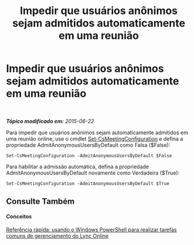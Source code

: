 ﻿---
title: Impedir que usuários anônimos sejam admitidos automaticamente em uma reunião
TOCTitle: Impedir que usuários anônimos sejam admitidos automaticamente em uma reunião
ms:assetid: 23f120d2-4c39-4509-aa1f-4d186a525075
ms:mtpsurl: https://technet.microsoft.com/pt-br/library/Dn362775(v=OCS.15)
ms:contentKeyID: 56270377
ms.date: 06/02/2017
mtps_version: v=OCS.15
ms.translationtype: HT
---

# Impedir que usuários anônimos sejam admitidos automaticamente em uma reunião

 

_**Tópico modificado em:** 2015-06-22_

Para impedir que usuários anônimos sejam automaticamente admitidos em uma reunião online, use o cmdlet [Set-CsMeetingConfiguration](set-csmeetingconfiguration.md) e defina a propriedade AdmitAnonymousUsersByDefault como Falsa ($False):

    Set-CsMeetingConfiguration -AdmitAnonymousUsersByDefault $False

Para habilitar a admissão automática, defina a propriedade AdmitAnonymousUsersByDefault novamente como Verdadeira ($True):

    Set-CsMeetingConfiguration -AdmitAnonymousUsersByDefault $True

## Consulte Também

#### Conceitos

[Referência rápida: usando o Windows PowerShell para realizar tarefas comuns de gerenciamento do Lync Online](quick-reference-using-windows-powershell-to-do-common-skype-for-business-online-management-tasks.md)

